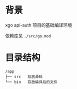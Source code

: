 # 背景

xgo api-auth 项目的基础编译环境

依赖库见  `./src/go.mod`

# 目录结构

```
/app
├── src   存放源码
└── bin   存放编译后的文件

```

